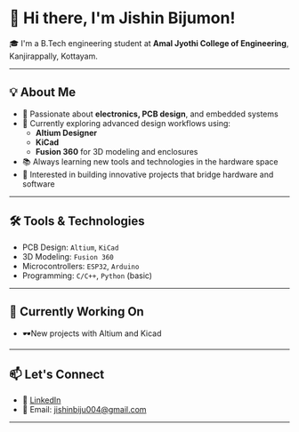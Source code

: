 # 👋 Hi there, I'm Jishin Bijumon!

🎓 I'm a B.Tech engineering student at **Amal Jyothi College of Engineering**, Kanjirappally, Kottayam.

---

## 💡 About Me

- 🔧 Passionate about **electronics, PCB design**, and embedded systems
- 🧩 Currently exploring advanced design workflows using:
  - **Altium Designer**
  - **KiCad**
  - **Fusion 360** for 3D modeling and enclosures
- 📚 Always learning new tools and technologies in the hardware space
- 🤖 Interested in building innovative projects that bridge hardware and software

---

## 🛠️ Tools & Technologies

- PCB Design: `Altium`, `KiCad`
- 3D Modeling: `Fusion 360`
- Microcontrollers: `ESP32`, `Arduino`
- Programming: `C/C++`, `Python` (basic)

---

## 🌱 Currently Working On

- 🕶️New projects with Altium and Kicad

---

## 📫 Let's Connect

- 🔗 [LinkedIn](www.linkedin.com/in/jishin-bijumon-george-43759126b)
- 📧 Email: jishinbiju004@gmail.com

---
